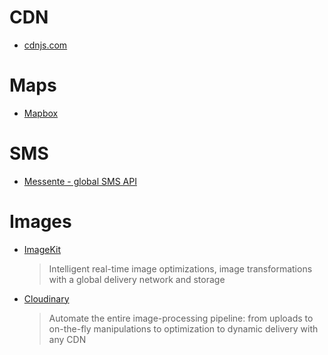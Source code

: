 # CDN

- [cdnjs.com](https://cdnjs.com/)

# Maps

- [Mapbox](https://www.mapbox.com/)

# SMS

- [Messente - global SMS API](https://messente.com/products/global-sms-api)

# Images

- [ImageKit](https://imagekit.io/)

  > Intelligent real-time image optimizations, image transformations with a global delivery network and storage

- [Cloudinary](https://cloudinary.com/)

  > Automate the entire image-processing pipeline: from uploads to on-the-fly manipulations to optimization to dynamic delivery with any CDN
